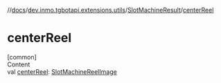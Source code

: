 //[docs](../../../index.md)/[dev.inmo.tgbotapi.extensions.utils](../index.md)/[SlotMachineResult](index.md)/[centerReel](center-reel.md)



# centerReel  
[common]  
Content  
val [centerReel](center-reel.md): [SlotMachineReelImage](../-slot-machine-reel-image/index.md)  



